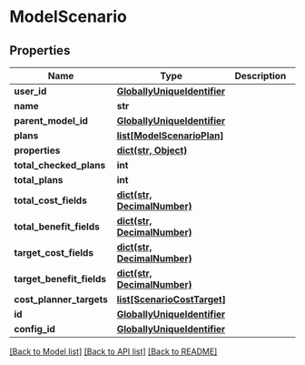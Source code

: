 # ModelScenario

## Properties
Name | Type | Description | Notes
------------ | ------------- | ------------- | -------------
**user_id** | [**GloballyUniqueIdentifier**](GloballyUniqueIdentifier.md) |  | [optional] 
**name** | **str** |  | [optional] 
**parent_model_id** | [**GloballyUniqueIdentifier**](GloballyUniqueIdentifier.md) |  | [optional] 
**plans** | [**list[ModelScenarioPlan]**](ModelScenarioPlan.md) |  | [optional] 
**properties** | [**dict(str, Object)**](Object.md) |  | [optional] 
**total_checked_plans** | **int** |  | [optional] 
**total_plans** | **int** |  | [optional] 
**total_cost_fields** | [**dict(str, DecimalNumber)**](DecimalNumber.md) |  | [optional] 
**total_benefit_fields** | [**dict(str, DecimalNumber)**](DecimalNumber.md) |  | [optional] 
**target_cost_fields** | [**dict(str, DecimalNumber)**](DecimalNumber.md) |  | [optional] 
**target_benefit_fields** | [**dict(str, DecimalNumber)**](DecimalNumber.md) |  | [optional] 
**cost_planner_targets** | [**list[ScenarioCostTarget]**](ScenarioCostTarget.md) |  | [optional] 
**id** | [**GloballyUniqueIdentifier**](GloballyUniqueIdentifier.md) |  | [optional] 
**config_id** | [**GloballyUniqueIdentifier**](GloballyUniqueIdentifier.md) |  | [optional] 

[[Back to Model list]](../README.md#documentation-for-models) [[Back to API list]](../README.md#documentation-for-api-endpoints) [[Back to README]](../README.md)

